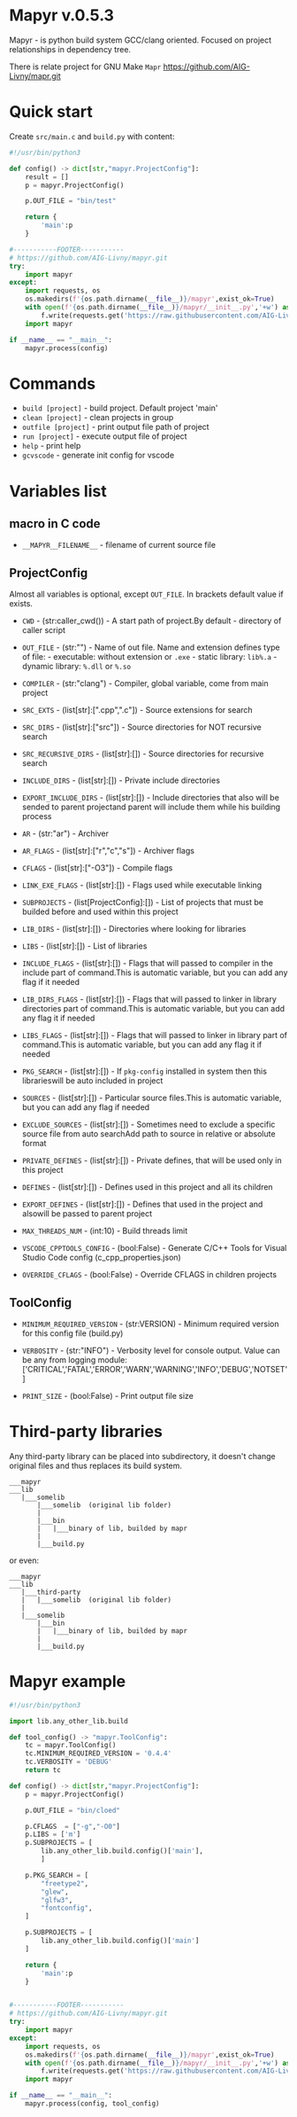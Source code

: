 # Mapyr v.0.5.3

Mapyr - is python build system GCC/clang oriented. Focused on project relationships in dependency tree.

There is relate project for GNU Make `Mapr` https://github.com/AIG-Livny/mapr.git

# Quick start
Create `src/main.c` and `build.py` with content:
```py
#!/usr/bin/python3

def config() -> dict[str,"mapyr.ProjectConfig"]:
    result = []
    p = mapyr.ProjectConfig()

    p.OUT_FILE = "bin/test"

    return {
        'main':p
    }

#-----------FOOTER-----------
# https://github.com/AIG-Livny/mapyr.git
try:
    import mapyr
except:
    import requests, os
    os.makedirs(f'{os.path.dirname(__file__)}/mapyr',exist_ok=True)
    with open(f'{os.path.dirname(__file__)}/mapyr/__init__.py','+w') as f:
        f.write(requests.get('https://raw.githubusercontent.com/AIG-Livny/mapyr/master/__init__.py').text)
    import mapyr

if __name__ == "__main__":
    mapyr.process(config)

```
# Commands
- `build [project]` - build project. Default project 'main'
- `clean [project]` - clean projects in group
- `outfile [project]` - print output file path of project
- `run [project]` - execute output file of project
- `help` - print help
- `gcvscode` - generate init config for vscode

# Variables list

## macro in C code

- `__MAPYR__FILENAME__` - filename of current source file

## ProjectConfig
Almost all variables is optional, except `OUT_FILE`. In brackets default value if exists.

[//]: <start_of_project_config_list>

- `CWD` - (str:caller_cwd()) - A start path of project.By default - directory of caller script

- `OUT_FILE` - (str:"") - Name of out file. Name and extension defines type of file:    - executable: without extension or `.exe`    - static library:	`lib%.a`    - dynamic library:	`%.dll` or `%.so`

- `COMPILER` - (str:"clang") - Compiler, global variable, come from main project

- `SRC_EXTS` - (list[str]:[".cpp",".c"]) - Source extensions for search

- `SRC_DIRS` - (list[str]:["src"]) - Source directories for NOT recursive search

- `SRC_RECURSIVE_DIRS` - (list[str]:[]) - Source directories for recursive search

- `INCLUDE_DIRS` - (list[str]:[]) - Private include directories

- `EXPORT_INCLUDE_DIRS` - (list[str]:[]) - Include directories that also will be sended to parent projectand parent will include them while his building process

- `AR` - (str:"ar") - Archiver

- `AR_FLAGS` - (list[str]:["r","c","s"]) - Archiver flags

- `CFLAGS` - (list[str]:["-O3"]) - Compile flags

- `LINK_EXE_FLAGS` - (list[str]:[]) - Flags used while executable linking

- `SUBPROJECTS` - (list[ProjectConfig]:[]) - List of projects that must be builded before and used within this project

- `LIB_DIRS` - (list[str]:[]) - Directories where looking for libraries

- `LIBS` - (list[str]:[]) - List of libraries

- `INCLUDE_FLAGS` - (list[str]:[]) - Flags that will passed to compiler in the include part of command.This is automatic variable, but you can add any flag if it needed

- `LIB_DIRS_FLAGS` - (list[str]:[]) - Flags that will passed to linker in library directories part of command.This is automatic variable, but you can add any flag it if needed

- `LIBS_FLAGS` - (list[str]:[]) - Flags that will passed to linker in library part of command.This is automatic variable, but you can add any flag it if needed

- `PKG_SEARCH` - (list[str]:[]) - If `pkg-config` installed in system then this librarieswill be auto included in project

- `SOURCES` - (list[str]:[]) - Particular source files.This is automatic variable, but you can add any flag if needed

- `EXCLUDE_SOURCES` - (list[str]:[]) - Sometimes need to exclude a specific source file from auto searchAdd path to source in relative or absolute format

- `PRIVATE_DEFINES` - (list[str]:[]) - Private defines, that will be used only in this project

- `DEFINES` - (list[str]:[]) - Defines used in this project and all its children

- `EXPORT_DEFINES` - (list[str]:[]) - Defines that used in the project and alsowill be passed to parent project

- `MAX_THREADS_NUM` - (int:10) - Build threads limit

- `VSCODE_CPPTOOLS_CONFIG` - (bool:False) - Generate C/C++ Tools for Visual Studio Code config (c_cpp_properties.json)

- `OVERRIDE_CFLAGS` - (bool:False) - Override CFLAGS in children projects

[//]: <end_of_project_config_list>

## ToolConfig

[//]: <start_of_tool_config_list>

- `MINIMUM_REQUIRED_VERSION` - (str:VERSION) - Minimum required version for this config file (build.py)

- `VERBOSITY` - (str:"INFO") - Verbosity level for console output. Value can be any from logging module: ['CRITICAL','FATAL','ERROR','WARN','WARNING','INFO','DEBUG','NOTSET']

- `PRINT_SIZE` - (bool:False) - Print output file size

[//]: <end_of_tool_config_list>

# Third-party libraries
Any third-party library can be placed into subdirectory, it doesn't change original files and thus replaces its build system.
```
___mapyr
___lib
   |___somelib
       |___somelib  (original lib folder)
       |
       |___bin
       |   |___binary of lib, builded by mapr
       |
       |___build.py
```
or even:
```
___mapyr
___lib
   |___third-party
   |   |___somelib  (original lib folder)
   |
   |___somelib
       |___bin
       |   |___binary of lib, builded by mapr
       |
       |___build.py
```

# Mapyr example

```py
#!/usr/bin/python3

import lib.any_other_lib.build

def tool_config() -> "mapyr.ToolConfig":
    tc = mapyr.ToolConfig()
    tc.MINIMUM_REQUIRED_VERSION = '0.4.4'
    tc.VERBOSITY = 'DEBUG'
    return tc

def config() -> dict[str,"mapyr.ProjectConfig"]:
    p = mapyr.ProjectConfig()

    p.OUT_FILE = "bin/cloed"

    p.CFLAGS  = ["-g","-O0"]
    p.LIBS = ['m']
    p.SUBPROJECTS = [
        lib.any_other_lib.build.config()['main'],
        ]

    p.PKG_SEARCH = [
        "freetype2",
        "glew",
        "glfw3",
        "fontconfig",
    ]

    p.SUBPROJECTS = [
        lib.any_other_lib.build.config()['main']
    ]

    return {
        'main':p
    }


#-----------FOOTER-----------
# https://github.com/AIG-Livny/mapyr.git
try:
    import mapyr
except:
    import requests, os
    os.makedirs(f'{os.path.dirname(__file__)}/mapyr',exist_ok=True)
    with open(f'{os.path.dirname(__file__)}/mapyr/__init__.py','+w') as f:
        f.write(requests.get('https://raw.githubusercontent.com/AIG-Livny/mapyr/master/__init__.py').text)
    import mapyr

if __name__ == "__main__":
    mapyr.process(config, tool_config)

```